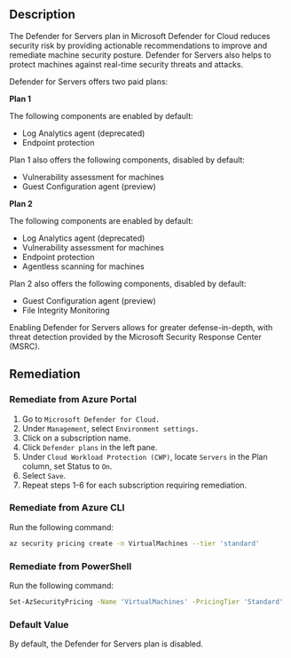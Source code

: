## Description

The Defender for Servers plan in Microsoft Defender for Cloud reduces security risk by providing actionable recommendations to improve and remediate machine security posture. Defender for Servers also helps to protect machines against real-time security threats and attacks.

Defender for Servers offers two paid plans:

**Plan 1**

The following components are enabled by default:

- Log Analytics agent (deprecated)
- Endpoint protection

Plan 1 also offers the following components, disabled by default:

- Vulnerability assessment for machines
- Guest Configuration agent (preview)

**Plan 2**

The following components are enabled by default:

- Log Analytics agent (deprecated)
- Vulnerability assessment for machines
- Endpoint protection
- Agentless scanning for machines

Plan 2 also offers the following components, disabled by default:

- Guest Configuration agent (preview)
- File Integrity Monitoring

Enabling Defender for Servers allows for greater defense-in-depth, with threat detection provided by the Microsoft Security Response Center (MSRC).

## Remediation

### Remediate from Azure Portal

1. Go to `Microsoft Defender for Cloud.`
2. Under `Management`, select `Environment settings.`
3. Click on a subscription name.
4. Click `Defender plans` in the left pane.
5. Under `Cloud Workload Protection (CWP)`, locate `Servers` in the Plan column, set Status to `On`.
6. Select `Save`.
7. Repeat steps 1-6 for each subscription requiring remediation.

### Remediate from Azure CLI

Run the following command:

```bash
az security pricing create -n VirtualMachines --tier 'standard'
```

### Remediate from PowerShell

Run the following command:

```bash
Set-AzSecurityPricing -Name 'VirtualMachines' -PricingTier 'Standard'
```

### Default Value

By default, the Defender for Servers plan is disabled.


